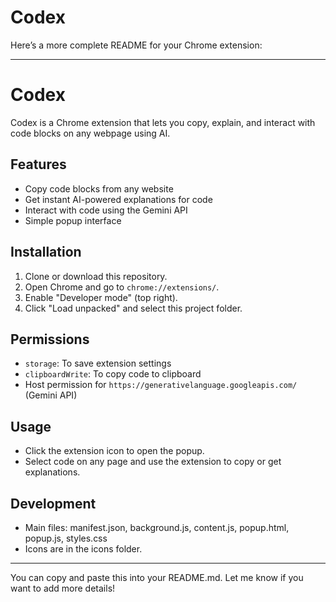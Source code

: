 # Codex
Here’s a more complete README for your Chrome extension:

---

# Codex

Codex is a Chrome extension that lets you copy, explain, and interact with code blocks on any webpage using AI.

## Features

- Copy code blocks from any website
- Get instant AI-powered explanations for code
- Interact with code using the Gemini API
- Simple popup interface

## Installation

1. Clone or download this repository.
2. Open Chrome and go to `chrome://extensions/`.
3. Enable "Developer mode" (top right).
4. Click "Load unpacked" and select this project folder.

## Permissions

- `storage`: To save extension settings
- `clipboardWrite`: To copy code to clipboard
- Host permission for `https://generativelanguage.googleapis.com/` (Gemini API)

## Usage

- Click the extension icon to open the popup.
- Select code on any page and use the extension to copy or get explanations.

## Development

- Main files: manifest.json, background.js, content.js, popup.html, popup.js, styles.css
- Icons are in the icons folder.

---

You can copy and paste this into your README.md. Let me know if you want to add more details!